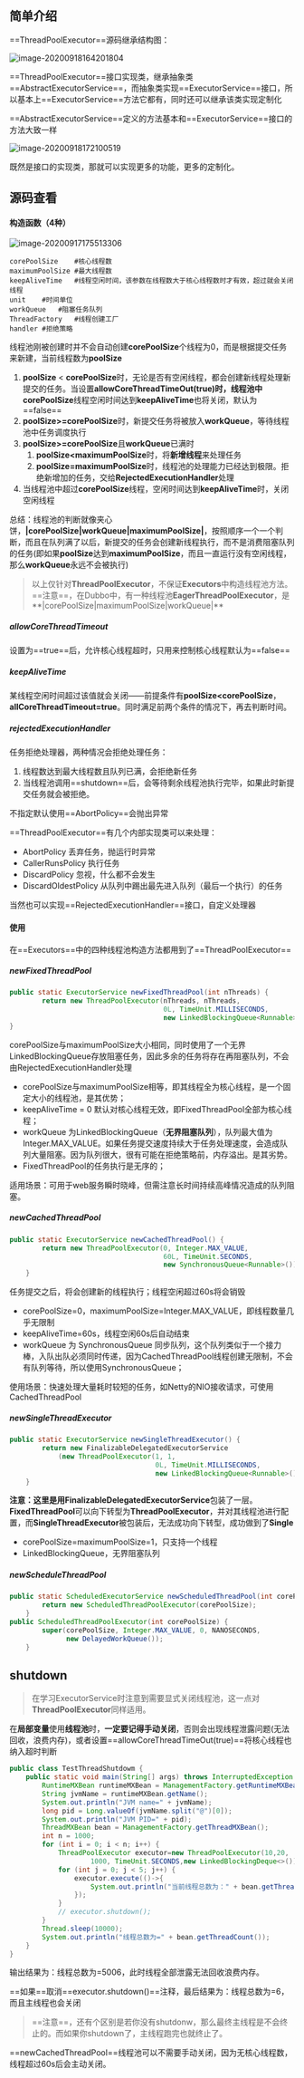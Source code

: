 ## 简单介绍

==ThreadPoolExecutor==源码继承结构图：

![image-20200918164201804](https://xie-cloud-oss.oss-cn-shanghai.aliyuncs.com/images/image-20200918164201804.png)

==ThreadPoolExecutor==接口实现类，继承抽象类==AbstractExecutorService==，而抽象类实现==ExecutorService==接口，所以基本上==ExecutorService==方法它都有，同时还可以继承该类实现定制化

==AbstractExecutorService==定义的方法基本和==ExecutorService==接口的方法大致一样

![image-20200918172100519](https://xie-cloud-oss.oss-cn-shanghai.aliyuncs.com/images/image-20200918172100519.png)

既然是接口的实现类，那就可以实现更多的功能，更多的定制化。

## 源码查看

#### 构造函数（4种）

![image-20200917175513306](https://xie-cloud-oss.oss-cn-shanghai.aliyuncs.com/images/image-20200917175513306.png)

```shell
corePoolSize	#核心线程数
maximumPoolSize	#最大线程数
keepAliveTime	#线程空闲时间，该参数在线程数大于核心线程数时才有效，超过就会关闭线程
unit	#时间单位
workQueue	#阻塞任务队列
ThreadFactory	#线程创建工厂
handler	#拒绝策略
```

线程池刚被创建时并不会自动创建**corePoolSize**个线程为0，而是根据提交任务来新建，当前线程数为**poolSize**

1. **poolSize** < **corePoolSize**时，无论是否有空闲线程，都会创建新线程处理新提交的任务。当设置**allowCoreThreadTimeOut(true)**时，线程池中**corePoolSize**线程空闲时间达到**keepAliveTime**也将关闭，默认为==false==
2. **poolSize>=corePoolSize**时，新提交任务将被放入**workQueue**，等待线程池中任务调度执行
3. **poolSize>=corePoolSize**且**workQueue**已满时
   1. **poolSize<maximumPoolSize**时，将**新增线程**来处理任务
   2. **poolSize=maximumPoolSize**时，线程池的处理能力已经达到极限。拒绝新增加的任务，交给**RejectedExecutionHandler**处理
4. 当线程池中超过**corePoolSize**线程，空闲时间达到**keepAliveTime**时，关闭空闲线程

总结：线程池的判断就像夹心饼，**|corePoolSize|workQueue|maximumPoolSize|**，按照顺序一个一个判断，而且在队列满了以后，新提交的任务会创建新线程执行，而不是消费阻塞队列的任务(即如果**poolSize**达到**maximumPoolSize**，而且一直运行没有空闲线程，那么**workQueue**永远不会被执行)

> 以上仅针对**ThreadPoolExecutor**，不保证**Executors**中构造线程池方法。==注意==，在Dubbo中，有一种线程池**EagerThreadPoolExecutor**，是**|corePoolSize|maximumPoolSize|workQueue|**

##### allowCoreThreadTimeout

设置为==true==后，允许核心线程超时，只用来控制核心线程默认为==false==

##### keepAliveTime

某线程空闲时间超过该值就会关闭——前提条件有**poolSize<corePoolSize**，**allCoreThreadTimeout=true**。同时满足前两个条件的情况下，再去判断时间。

##### rejectedExecutionHandler

任务拒绝处理器，两种情况会拒绝处理任务：

1. 线程数达到最大线程数且队列已满，会拒绝新任务
2. 当线程池调用==shutdown==后，会等待剩余线程池执行完毕，如果此时新提交任务就会被拒绝。

不指定默认使用==AbortPolicy==会抛出异常

==ThreadPoolExecutor==有几个内部实现类可以来处理：

* AbortPolicy	丢弃任务，抛运行时异常
* CallerRunsPolicy 执行任务
* DiscardPolicy  忽视，什么都不会发生
* DiscardOldestPolicy  从队列中踢出最先进入队列（最后一个执行）的任务

当然也可以实现==RejectedExecutionHandler==接口，自定义处理器

#### 使用

在==Executors==中的四种线程池构造方法都用到了==ThreadPoolExecutor==

##### newFixedThreadPool

```java
public static ExecutorService newFixedThreadPool(int nThreads) {
        return new ThreadPoolExecutor(nThreads, nThreads,
                                      0L, TimeUnit.MILLISECONDS,
                                      new LinkedBlockingQueue<Runnable>());
}
```

corePoolSize与maximumPoolSize大小相同，同时使用了一个无界LinkedBlockingQueue存放阻塞任务，因此多余的任务将存在再阻塞队列，不会由RejectedExecutionHandler处理

* corePoolSize与maximumPoolSize相等，即其线程全为核心线程，是一个固定大小的线程池，是其优势；
* keepAliveTime = 0 默认对核心线程无效，即FixedThreadPool全部为核心线程；
* workQueue 为LinkedBlockingQueue（**无界阻塞队列**），队列最大值为Integer.MAX_VALUE。如果任务提交速度持续大于任务处理速度，会造成队列大量阻塞。因为队列很大，很有可能在拒绝策略前，内存溢出。是其劣势。
* FixedThreadPool的任务执行是无序的；

适用场景：可用于web服务瞬时晓峰，但需注意长时间持续高峰情况造成的队列阻塞。

##### newCachedThreadPool

```java
public static ExecutorService newCachedThreadPool() {
        return new ThreadPoolExecutor(0, Integer.MAX_VALUE,
                                      60L, TimeUnit.SECONDS,
                                      new SynchronousQueue<Runnable>());
    }
```

任务提交之后，将会创建新的线程执行；线程空闲超过60s将会销毁

* corePoolSize=0，maximumPoolSize=Integer.MAX_VALUE，即线程数量几乎无限制
* keepAliveTime=60s，线程空闲60s后自动结束
* workQueue 为 SynchronousQueue 同步队列，这个队列类似于一个接力棒，入队出队必须同时传递，因为CachedThreadPool线程创建无限制，不会有队列等待，所以使用SynchronousQueue；

使用场景：快速处理大量耗时较短的任务，如Netty的NIO接收请求，可使用CachedThreadPool

##### newSingleThreadExecutor

```java
public static ExecutorService newSingleThreadExecutor() {
        return new FinalizableDelegatedExecutorService
            (new ThreadPoolExecutor(1, 1,
                                    0L, TimeUnit.MILLISECONDS,
                                    new LinkedBlockingQueue<Runnable>()));
    }
```

**注意：**这里是用**FinalizableDelegatedExecutorService**包装了一层。**FixedThreadPool**可以向下转型为**ThreadPoolExecutor**，并对其线程池进行配置，而**SingleThreadExecutor**被包装后，无法成功向下转型，成功做到了**Single**

* corePoolSize=maximumPoolSize=1，只支持一个线程
* LinkedBlockingQueue，无界阻塞队列

##### newScheduleThreadPool

```java
public static ScheduledExecutorService newScheduledThreadPool(int corePoolSize) {
        return new ScheduledThreadPoolExecutor(corePoolSize);
    }
public ScheduledThreadPoolExecutor(int corePoolSize) {
        super(corePoolSize, Integer.MAX_VALUE, 0, NANOSECONDS,
              new DelayedWorkQueue());
    }
```

## shutdown

> 在学习ExecutorService时注意到需要显式关闭线程池，这一点对**ThreadPoolExecutor**同样适用。

在**局部变量**使用**线程池**时，**一定要记得手动关闭**，否则会出现线程泄露问题(无法回收，浪费内存)，或者设置==allowCoreThreadTimeOut(true)==将核心线程也纳入超时判断

```java
public class TestThreadShutdowm {
    public static void main(String[] args) throws InterruptedException {
        RuntimeMXBean runtimeMXBean = ManagementFactory.getRuntimeMXBean();
        String jvmName = runtimeMXBean.getName();
        System.out.println("JVM name=" + jvmName);
        long pid = Long.valueOf(jvmName.split("@")[0]);
        System.out.println("JVM PID=" + pid);
        ThreadMXBean bean = ManagementFactory.getThreadMXBean();
        int n = 1000;
        for (int i = 0; i < n; i++) {
            ThreadPoolExecutor executor=new ThreadPoolExecutor(10,20,
                    1000, TimeUnit.SECONDS,new LinkedBlockingDeque<>());
            for (int j = 0; j < 5; j++) {
                executor.execute(()->{
                    System.out.println("当前线程总数为：" + bean.getThreadCount());
                });
            }
            // executor.shutdown();
        }
        Thread.sleep(10000);
        System.out.println("线程总数为=" + bean.getThreadCount());
    }
}
```

输出结果为：线程总数为=5006，此时线程全部泄露无法回收浪费内存。

==如果==取消==executor.shutdown()==注释，最后结果为：线程总数为=6，而且主线程也会关闭

> ==注意==，还有个区别是若你没有shutdonw，那么最终主线程是不会终止的。而如果你shutdown了，主线程跑完也就终止了。

==newCachedThreadPool==线程池可以不需要手动关闭，因为无核心线程数，线程超过60s后会主动关闭。